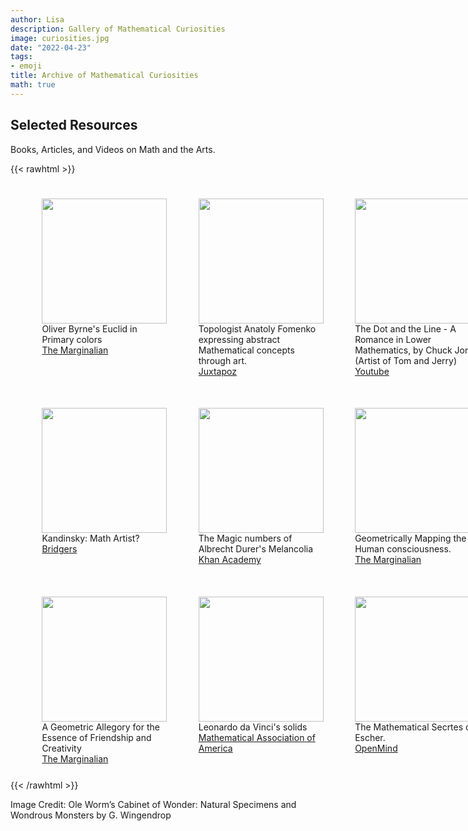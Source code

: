 ```yaml
---
author: Lisa
description: Gallery of Mathematical Curiosities
image: curiosities.jpg
date: "2022-04-23"
tags:
- emoji
title: Archive of Mathematical Curiosities
math: true
---
```



## Selected Resources
Books, Articles, and Videos on Math and the Arts.




{{< rawhtml >}}
<!-- row 1 -->
<div style="display: flex; width:100%;padding-left:5%;align-content:center;">
<!-- img 1 -->
<div style="padding:5%;justify-content: center;" >
<a font-size=14px href="https://www.themarginalian.org/2013/11/29/taschen-oliver-byrne-euclids-elements/">
<img src="/images/gallery/books.jpg" style="width:200px;">  </a>
<br> Oliver Byrne's Euclid in Primary colors 
<br><a font-size=14px href="https://www.themarginalian.org/2013/11/29/taschen-oliver-byrne-euclids-elements/">The Marginalian</a>
</div>
<!-- img 2 -->
<div style="padding:5%;justify-content: center;">
<a href="https://www.juxtapoz.com/news/illustration/expressing-abstract-mathematical-concepts-through-art/">
<img src="/images/gallery/dice.jpg" style="width:200px;">  </a>
<br>Topologist Anatoly Fomenko expressing abstract Mathematical concepts through art.
<br><a href="https://www.juxtapoz.com/news/illustration/expressing-abstract-mathematical-concepts-through-art/">Juxtapoz</a>
</div>
<!-- img 3 -->
<div style="padding:5%; justify-content: center;">
<a href="https://www.youtube.com/watch?v=D_QhIVYlcmE">
<img src="/images/gallery/dotline.png" style="width:200px;"> </a>
<br>The Dot and the Line - A Romance in Lower Mathematics, by Chuck Jones (Artist of Tom and Jerry)
<br><a href="https://www.youtube.com/watch?v=D_QhIVYlcmE">Youtube</a>
</div>
</div>   

<!-- row 2 -->
<div style="display: flex; width:100%;padding-left:5%;">
<!-- img 4 -->
<div style="padding:5%;justify-content: center;">
<a href="https://archive.bridgesmathart.org/2013/bridges2013-473.pdf">
<img src="/images/gallery/kandinsky.jpeg" style="width:200px;">  </a>
<br> Kandinsky: Math Artist?
<br><a href="https://archive.bridgesmathart.org/2013/bridges2013-473.pdf">Bridgers</a>
</div>
<!-- img 5 -->
<div style="padding:5%;justify-content: center;">
<a href="https://www.khanacademy.org/humanities/renaissance-reformation/northern/durer/a/what-is-melencolia">
<img src="/images/gallery/melancolia.jpg" style="width:200px;"> </a>
<br>The Magic numbers of Albrecht Durer's Melancolia
<br><a href="https://www.khanacademy.org/humanities/renaissance-reformation/northern/durer/a/what-is-melencolia">Khan Academy</a>
</div>
<!-- img 6 -->
<div style="padding:5%; justify-content: center;">
<a href="https://www.themarginalian.org/2012/11/20/geometrical-psychology-benjamin-betts/">
<img src="/images/gallery/mind.png" style="width:200px;"> </a>
<br>Geometrically Mapping the Human consciousness.
<br><a href="https://www.themarginalian.org/2012/11/20/geometrical-psychology-benjamin-betts/">The Marginalian</a>
</div>
</div>  

<!-- row 2 -->
<div style="display: flex; width:100%;padding-left:5%;">
<!-- img 7 -->
<div style="padding:5%;justify-content: center;">
<a href="https://www.themarginalian.org/2014/10/08/wednesday-anne-bertier/">
<img src="/images/gallery/friendship.png" style="width:200px;">  </a>
<br> A Geometric Allegory for the Essence of Friendship and Creativity 
<br><a href="https://www.themarginalian.org/2014/10/08/wednesday-anne-bertier/">The Marginalian</a>
</div>
<!-- img 8 -->
<div style="padding:5%;justify-content: center;">
<a href="https://www.maa.org/press/periodicals/convergence/leonardo-da-vincis-geometric-sketches-introduction">
<img src="/images/gallery/vinci.jpg" style="width:200px;"> </a>
<br>Leonardo da Vinci's solids
<br><a href="https://www.maa.org/press/periodicals/convergence/leonardo-da-vincis-geometric-sketches-introduction">Mathematical Association of America</a>
</div>
<!-- img 9 -->
<div style="padding:5%; justify-content: center;">
<a href="https://www.bbvaopenmind.com/en/science/leading-figures/the-mathematical-secrets-of-escher/">
<img src="/images/gallery/relativity.jpg" style="width:200px;"> </a>
<br>The Mathematical Secrtes of Escher.
<br><a href="https://www.bbvaopenmind.com/en/science/leading-figures/the-mathematical-secrets-of-escher/">OpenMind</a>
</div>
</div>  
{{< /rawhtml >}}

<!-- ![drawing](/images/summary.png "cap") -->
Image Credit: Ole Worm’s Cabinet of Wonder: Natural Specimens and Wondrous Monsters by G. Wingendrop
